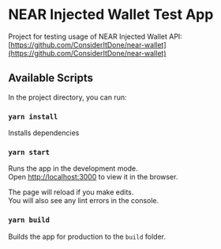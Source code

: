 # NEAR Injected Wallet Test App

Project for testing usage of NEAR Injected Wallet API:\
[https://github.com/ConsiderItDone/near-wallet](https://github.com/ConsiderItDone/near-wallet)

## Available Scripts

In the project directory, you can run:

### `yarn install`

Installs dependencies

### `yarn start`

Runs the app in the development mode.\
Open [http://localhost:3000](http://localhost:3000) to view it in the browser.

The page will reload if you make edits.\
You will also see any lint errors in the console.

### `yarn build`

Builds the app for production to the `build` folder.